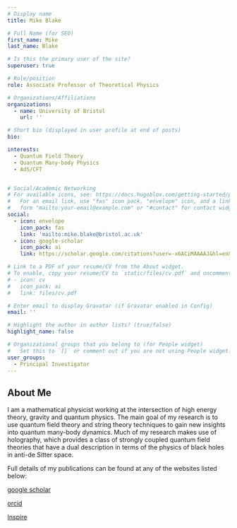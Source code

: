 ```yaml
---
# Display name
title: Mike Blake

# Full Name (for SEO)
first_name: Mike
last_name: Blake

# Is this the primary user of the site?
superuser: true

# Role/position
role: Associate Professor of Theoretical Physics

# Organizations/Affiliations
organizations:
  - name: University of Bristol
    url: ''

# Short bio (displayed in user profile at end of posts)
bio: 

interests:
  - Quantum Field Theory
  - Quantum Many-body Physics
  - AdS/CFT


# Social/Academic Networking
# For available icons, see: https://docs.hugoblox.com/getting-started/page-builder/#icons
#   For an email link, use "fas" icon pack, "envelope" icon, and a link in the
#   form "mailto:your-email@example.com" or "#contact" for contact widget.
social:
  - icon: envelope
    icon_pack: fas
    link: 'mailto:mike.blake@bristol.ac.uk'
  - icon: google-scholar
    icon_pack: ai
    link: https://scholar.google.com/citations?user=-x6ACiMAAAAJ&hl=en&oi=ao

# Link to a PDF of your resume/CV from the About widget.
# To enable, copy your resume/CV to `static/files/cv.pdf` and uncomment the lines below.
# - icon: cv
#   icon_pack: ai
#   link: files/cv.pdf

# Enter email to display Gravatar (if Gravatar enabled in Config)
email: ''

# Highlight the author in author lists? (true/false)
highlight_name: false

# Organizational groups that you belong to (for People widget)
#   Set this to `[]` or comment out if you are not using People widget.
user_groups:
  - Principal Investigator
---
```


## About Me

I am a mathematical physicist working at the intersection of high energy theory, gravity and quantum physics. The main goal of my research is to use quantum field theory and string theory techniques to gain new insights into quantum many-body dynamics. Much of my research makes use of holography, which provides a class of strongly coupled quantum field theories that have a dual description in terms of the physics of black holes in anti-de Sitter space.

Full details of my publications can be found at any of the websites listed below:

[google scholar](https://scholar.google.com/citations?user=-x6ACiMAAAAJ&hl=en&oi=ao)

[orcid](https://orcid.org/0000-0002-7788-4671)

[Inspire](https://inspirehep.net/authors/1121755#with-citation-summary)